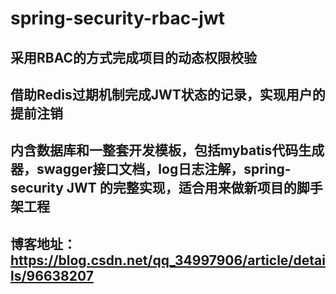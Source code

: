 # spring-security-rbac-jwt

## 采用RBAC的方式完成项目的动态权限校验

## 借助Redis过期机制完成JWT状态的记录，实现用户的提前注销

## 内含数据库和一整套开发模板，包括mybatis代码生成器，swagger接口文档，log日志注解，spring-security JWT 的完整实现，适合用来做新项目的脚手架工程

## 博客地址：https://blog.csdn.net/qq_34997906/article/details/96638207
